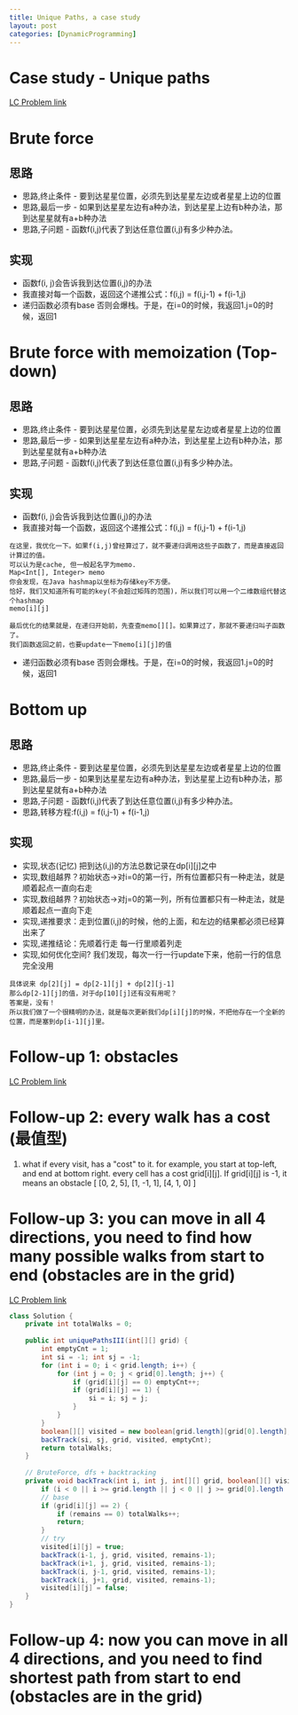 ```yaml
---
title: Unique Paths, a case study
layout: post
categories: [DynamicProgramming]
---
```


# Case study - Unique paths
[LC Problem link](https://leetcode.com/problems/unique-paths/)

# Brute force
## 思路
- 思路,终止条件 - 要到达星星位置，必须先到达星星左边或者星星上边的位置
- 思路,最后一步 - 如果到达星星左边有a种办法，到达星星上边有b种办法，那到达星星就有a+b种办法
- 思路,子问题 - 函数f(i,j)代表了到达任意位置(i,j)有多少种办法。
## 实现
- 函数f(i, j)会告诉我到达位置(i,j)的办法
- 我直接对每一个函数，返回这个递推公式：f(i,j) = f(i,j-1) + f(i-1,j)
- 递归函数必须有base 否则会爆栈。于是，在i=0的时候，我返回1.j=0的时候，返回1

# Brute force with memoization (Top-down)
## 思路
- 思路,终止条件 - 要到达星星位置，必须先到达星星左边或者星星上边的位置
- 思路,最后一步 - 如果到达星星左边有a种办法，到达星星上边有b种办法，那到达星星就有a+b种办法
- 思路,子问题 - 函数f(i,j)代表了到达任意位置(i,j)有多少种办法。

## 实现
- 函数f(i, j)会告诉我到达位置(i,j)的办法
- 我直接对每一个函数，返回这个递推公式：f(i,j) = f(i,j-1) + f(i-1,j)
```
在这里，我优化一下。如果f(i,j)曾经算过了，就不要递归调用这些子函数了，而是直接返回计算过的值。
可以认为是cache, 但一般起名字为memo.
Map<Int[], Integer> memo
你会发现，在Java hashmap以坐标为存储key不方便。
恰好，我们又知道所有可能的key(不会超过矩阵的范围)，所以我们可以用一个二维数组代替这个hashmap
memo[i][j]

最后优化的结果就是，在递归开始前，先查查memo[][]。如果算过了，那就不要递归叫子函数了。
我们函数返回之前，也要update一下memo[i][j]的值
```
- 递归函数必须有base 否则会爆栈。于是，在i=0的时候，我返回1.j=0的时候，返回1

# Bottom up
## 思路
- 思路,终止条件 - 要到达星星位置，必须先到达星星左边或者星星上边的位置
- 思路,最后一步 - 如果到达星星左边有a种办法，到达星星上边有b种办法，那到达星星就有a+b种办法
- 思路,子问题 - 函数f(i,j)代表了到达任意位置(i,j)有多少种办法。
- 思路,转移方程:f(i,j) = f(i,j-1) + f(i-1,j)

## 实现
- 实现,状态(记忆) 把到达(i,j)的方法总数记录在dp[i][j]之中
- 实现,数组越界？初始状态->对i=0的第一行，所有位置都只有一种走法，就是顺着起点一直向右走
- 实现,数组越界？初始状态->对j=0的第一列，所有位置都只有一种走法，就是顺着起点一直向下走
- 实现,递推要求：走到位置(i,j)的时候，他的上面，和左边的结果都必须已经算出来了
- 实现,递推结论：先顺着行走 每一行里顺着列走
- 实现,如何优化空间? 我们发现，每次一行一行update下来，他前一行的信息完全没用
```
具体说来 dp[2][j] = dp[2-1][j] + dp[2][j-1]
那么dp[2-1][j]的值，对于dp[10][j]还有没有用呢？
答案是，没有！
所以我们做了一个很精明的办法，就是每次更新我们dp[i][j]的时候，不把他存在一个全新的位置，而是塞到dp[i-1][j]里。
```

# Follow-up 1: obstacles
[LC Problem link](https://leetcode.com/problems/unique-paths-ii/)


# Follow-up 2: every walk has a cost (最值型)
1. what if every visit, has a "cost" to it. for example,
you start at top-left, and end at bottom right. every cell has a cost grid[i][j]. If grid[i][j] is -1, it means an obstacle
[
    [0, 2, 5],
    [1, -1, 1],
    [4, 1, 0]
]

# Follow-up 3: you can move in all 4 directions, you need to find how many possible walks from start to end (obstacles are in the grid) 

[LC Problem link](https://leetcode.com/problems/unique-paths-iii/)
```java
class Solution {
    private int totalWalks = 0; 
    
    public int uniquePathsIII(int[][] grid) {
        int emptyCnt = 1; 
        int si = -1; int sj = -1;
        for (int i = 0; i < grid.length; i++) {
            for (int j = 0; j < grid[0].length; j++) {
                if (grid[i][j] == 0) emptyCnt++; 
                if (grid[i][j] == 1) {
                    si = i; sj = j; 
                }
            }
        }
        boolean[][] visited = new boolean[grid.length][grid[0].length]; 
        backTrack(si, sj, grid, visited, emptyCnt);
        return totalWalks;
    }
    
    // BruteForce, dfs + backtracking 
    private void backTrack(int i, int j, int[][] grid, boolean[][] visited, int remains) {
        if (i < 0 || i >= grid.length || j < 0 || j >= grid[0].length || visited[i][j] || grid[i][j] == -1) return; 
        // base
        if (grid[i][j] == 2) {
            if (remains == 0) totalWalks++; 
            return; 
        }
        // try 
        visited[i][j] = true;
        backTrack(i-1, j, grid, visited, remains-1); 
        backTrack(i+1, j, grid, visited, remains-1); 
        backTrack(i, j-1, grid, visited, remains-1); 
        backTrack(i, j+1, grid, visited, remains-1); 
        visited[i][j] = false;
    }
}
```

# Follow-up 4: now you can move in all 4 directions, and you need to find shortest path from start to end (obstacles are in the grid)

